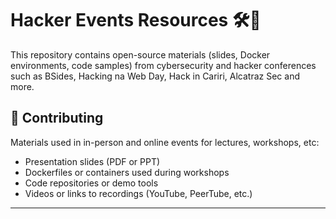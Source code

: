 # Hacker Events Resources 🛠️🎤

This repository contains open-source materials (slides, Docker environments, code samples) from cybersecurity and hacker conferences such as BSides, Hacking na Web Day, Hack in Cariri, Alcatraz Sec and more.

## 🤝 Contributing

Materials used in in-person and online events for lectures, workshops, etc:

- Presentation slides (PDF or PPT)
- Dockerfiles or containers used during workshops
- Code repositories or demo tools
- Videos or links to recordings (YouTube, PeerTube, etc.)

---
